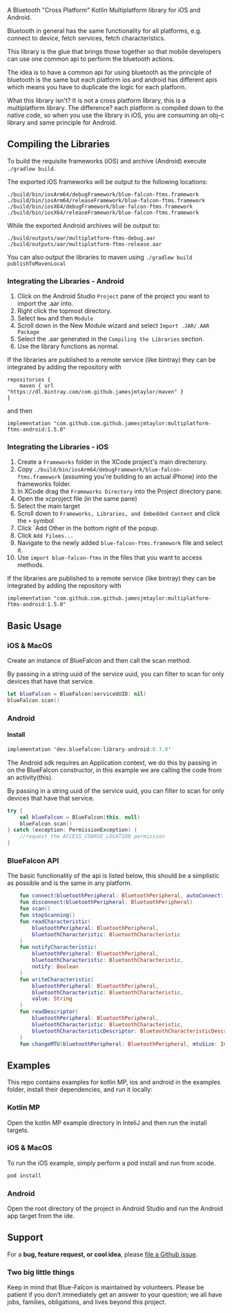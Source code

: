 
A Bluetooth "Cross Platform" Kotlin Multiplatform library for iOS and Android.

Bluetooth in general has the same functionality for all platforms, e.g. connect to device, fetch services, fetch characteristics.

This library is the glue that brings those together so that mobile developers can use one common api to perform the bluetooth actions.

The idea is to have a common api for using bluetooth as the principle of bluetooth is the same but each platform ios and android has different apis which means you have to duplicate the logic for each platform.

What this library isn't? It is not a cross platform library, this is a multiplatform library. The difference? each platform is compiled down to the native code, so when you use the library in iOS, you are consuming an obj-c library and same principle for Android.

## Compiling the Libraries

To build the requisite frameworks (iOS) and archive (Android) execute `./gradlew build`.

The exported iOS frameworks will be output to the following locations:

```
./build/bin/iosArm64/debugFramework/blue-falcon-ftms.framework
./build/bin/iosArm64/releaseFramework/blue-falcon-ftms.framework
./build/bin/iosX64/debugFramework/blue-falcon-ftms.framework
./build/bin/iosX64/releaseFramework/blue-falcon-ftms.framework
```

While the exported Android archives will be output to:

```
./build/outputs/aar/multiplatform-ftms-debug.aar
./build/outputs/aar/multiplatform-ftms-release.aar
```

You can also output the libraries to maven using `./gradlew build publishToMavenLocal`

### Integrating the Libraries - Android

1. Click on the Android Studio `Project` pane of the project you want to import the .aar into.
2. Right click the topmost directory.
3. Select `New` and then `Module`
4. Scroll down in the New Module wizard and select `Import .JAR/.AAR Package`
5. Select the .aar generated in the `Compiling the Libraries` section.
6. Use the library functions as normal.

If the libraries are published to a remote service (like bintray) they can be integrated by adding the repository with

```
repositories {
    maven { url  "https://dl.bintray.com/com.github.jamesjmtaylor/maven" }
}
```

and then

```
implementation "com.github.com.github.jamesjmtaylor:multiplatform-ftms-android:1.5.0"
```

### Integrating the Libraries - iOS

1. Create a `Frameworks` folder in the XCode project's main directerory.
2. Copy `./build/bin/iosArm64/debugFramework/blue-falcon-ftms.framework` (assuming you're building to an actual iPhone) into the frameworks folder.
3. In XCode drag the `Frameworks Directory` into the Project directory pane.
4. Open the xcproject file (in the same pane)
5. Select the main target
6. Scroll down to `Frameworks, Libraries, and Embedded Content` and click the `+` symbol
7. Click `Add Other in the bottom right of the popup.
8. Click `Add Filees...`
9. Navigate to the newly added `blue-falcon-ftms.framework` file and select it.
10. Use `import blue-falcon-ftms` in the files that you want to access methods.

If the libraries are published to a remote service (like bintray) they can be integrated by adding the repository with

```
implementation "com.github.com.github.jamesjmtaylor:multiplatform-ftms-android:1.5.0"
```

## Basic Usage

### iOS & MacOS

Create an instance of BlueFalcon and then call the scan method.

By passing in a string uuid of the service uuid, you can filter to scan for only devices that have that service.

```swift
let blueFalcon = BlueFalcon(serviceUUID: nil)
blueFalcon.scan()
```

### Android

#### Install

```kotlin
implementation 'dev.bluefalcon:library-android:0.7.0'
```

The Android sdk requires an Application context, we do this by passing in on the BlueFalcon constructor, in this example we are calling the code from an activity(this).

By passing in a string uuid of the service uuid, you can filter to scan for only devices that have that service.

```kotlin
try {
    val blueFalcon = BlueFalcon(this, null)
    blueFalcon.scan()
} catch (exception: PermissionException) {
    //request the ACCESS_COARSE_LOCATION permission
}
```

### BlueFalcon API

The basic functionality of the api is listed below, this should be a simplistic as possible and is the same in any platform.

```kotlin
    fun connect(bluetoothPeripheral: BluetoothPeripheral, autoConnect: Boolean)
    fun disconnect(bluetoothPeripheral: BluetoothPeripheral)
    fun scan()
    fun stopScanning()
    fun readCharacteristic(
        bluetoothPeripheral: BluetoothPeripheral,
        bluetoothCharacteristic: BluetoothCharacteristic
    )
    fun notifyCharacteristic(
        bluetoothPeripheral: BluetoothPeripheral,
        bluetoothCharacteristic: BluetoothCharacteristic,
        notify: Boolean
    )
    fun writeCharacteristic(
        bluetoothPeripheral: BluetoothPeripheral,
        bluetoothCharacteristic: BluetoothCharacteristic,
        value: String
    )
    fun readDescriptor(
        bluetoothPeripheral: BluetoothPeripheral,
        bluetoothCharacteristic: BluetoothCharacteristic,
        bluetoothCharacteristicDescriptor: BluetoothCharacteristicDescriptor
    )
    fun changeMTU(bluetoothPeripheral: BluetoothPeripheral, mtuSize: Int)
```

## Examples

This repo contains examples for kotlin MP, ios and android in the examples folder, install their dependencies, and run it locally:

### Kotlin MP

Open the kotlin MP example directory in InteliJ and then run the install targets.

### iOS & MacOS

To run the iOS example, simply perform a pod install and run from xcode.

```bash
pod install
```

### Android

Open the root directory of the project in Android Studio and run the Android app target from the ide.

## Support

For a **bug, feature request, or cool idea**, please [file a Github issue](https://github.com/Reedyuk/blue-falcon/issues/new).

### Two big little things

Keep in mind that Blue-Falcon is maintained by volunteers. Please be patient if you don’t immediately get an answer to your question; we all have jobs, families, obligations, and lives beyond this project.


[badge-android]: http://img.shields.io/badge/platform-android-brightgreen.svg?style=flat
[badge-native]: http://img.shields.io/badge/platform-native-lightgrey.svg?style=flat
[badge-js]: http://img.shields.io/badge/platform-js-yellow.svg?style=flat
[badge-mac]: http://img.shields.io/badge/platform-macos-lightgrey.svg?style=flat
